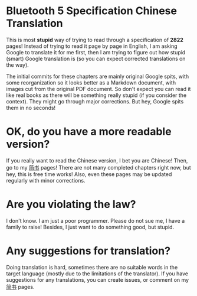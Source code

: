 # Bluetooth 5 Specification Chinese Translation

This is most **stupid** way of trying to read through a specification of **2822** pages! Instead of trying to read it page by page in English, I am asking Google to translate it for me first, then I am trying to figure out how stupid  (smart) Google translation is (so you can expect corrected translations on the way). 

The initial commits for these chapters are mainly original Google spits, with some reorganization so it looks better as a Markdown document, with images cut from the original PDF document. So don't expect you can read it like real books as there will be something really stupid (if you consider the context). They might go through major corrections. But hey, Google spits them in no seconds!

# OK, do you have a more readable version?

If you really want to read the Chinese version, I bet you are Chinese! Then, go to my [简书](http://www.jianshu.com/u/5d207022e1f1 "CoryXie") pages! There are not many completed chapters right now, but hey, this is free time works! Also, even these pages may be updated regularly with minor corrections.

# Are you violating the law?

I don't know. I am just a poor programmer. Please do not sue me, I have a family to raise! Besides, I just want to do something good, but stupid.

# Any suggestions for translation?

Doing translation is hard, sometimes there are no suitable words in the target language (mostly due to the limitations of the translator). If you have suggestions for any translations, you can create issues, or comment on my [简书](http://www.jianshu.com/u/5d207022e1f1 "CoryXie") pages.
